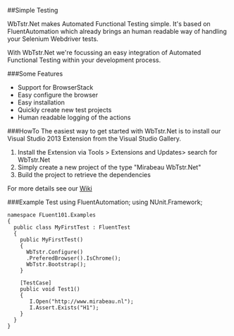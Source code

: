 ##Simple Testing

WbTstr.Net makes Automated Functional Testing simple. It's based on FluentAutomation which already brings an human readable way of handling your Selenium Webdriver tests. 

With WbTstr.Net we're focussing an easy integration of Automated Functional Testing within your development process. 

###Some Features
- Support for BrowserStack 
- Easy configure the browser
- Easy installation
- Quickly create new test projects
- Human readable logging of the actions


###HowTo
The easiest way to get started with WbTstr.Net is to install our Visual Studio 2013 Extension from the Visual Studio Gallery.

1. Install the Extension via Tools > Extensions and Updates> search for WbTstr.Net 
2. Simply create a new project of the type "Mirabeau WbTstr.Net"
3. Build the project to retrieve the dependencies

For more details see our [Wiki](https://github.com/mirabeau-nl/WbTstr.Net/wiki)

###Example Test
    using FluentAutomation;
    using NUnit.Framework;
    
    namespace FLuent101.Examples 
    {
      public class MyFirstTest : FluentTest
      {
        public MyFirstTest()
        {
          WbTstr.Configure()
          .PreferedBrowser().IsChrome();
          WbTstr.Bootstrap();
        }

        [TestCase]
        public void Test1()
        {
           I.Open("http://www.mirabeau.nl");
           I.Assert.Exists("H1");
        }
      }  
    }

